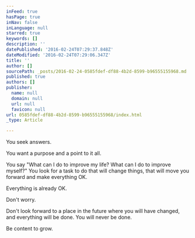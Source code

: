 ```yaml
---
inFeed: true
hasPage: true
inNav: false
inLanguage: null
starred: true
keywords: []
description: ''
datePublished: '2016-02-24T07:29:37.848Z'
dateModified: '2016-02-24T07:29:06.347Z'
title: ''
author: []
sourcePath: _posts/2016-02-24-0585fdef-df88-4b2d-8599-b96555155968.md
published: true
authors: []
publisher:
  name: null
  domain: null
  url: null
  favicon: null
url: 0585fdef-df88-4b2d-8599-b96555155968/index.html
_type: Article

---
```

You seek answers. 

You want a purpose and a point to it all. 

You say "What can I do to improve my life? What can I do to improve myself?" You look for a task to do that will change things, that will move you forward and make everything OK.

Everything is already OK.

Don't worry.

Don't look forward to a place in the future where you will have changed, and everything will be done. You will never be done.

Be content to grow.